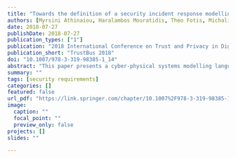 ```yaml
---
title: "Towards the definition of a security incident response modelling language"
authors: [Myrsini Athinaiou, Haralambos Mouratidis, Theo Fotis, Michalis Pavlidis, Emmanouil Panaousis]
date: 2018-07-27
publishDate: 2018-07-27
publication_types: ["1"]
publication: "2018 International Conference on Trust and Privacy in Digital Business"
publication_short: "TrustBus 2018"
doi: "10.1007/978-3-319-98385-1_14"
abstract: "This paper presents a cyber-physical systems modelling language for capturing and describing health-based critical infrastructures. Following this practice incident response plan developers are able to model and reason about security and recovery issues in medical cyber-physical systems from a security requirements engineering perspective. Our work builds upon concepts from the Secure Tropos methodology, where in this paper we introduce novel cyber-physical concepts, relationships and properties in order to carry out analysis of incident response plans based on security requirements. We illustrate our concepts through a case study of a radiological department’s medical cyber-physical systems that have been infected with the WannaCry ransomware. Finally, we discuss how our modelling language enriches security models with incident response concepts, guiding plan developers of health-based critical infrastructures in understanding cyber-physical systems vulnerabilities and support decision making at a tactical and a strategic level, through semi-automated secure recovery analysis."
summary: ""
tags: [security requirements]
categories: []
featured: false
url_pdf: "https://link.springer.com/chapter/10.1007%2F978-3-319-98385-1_14"
image:
  caption: ""
  focal_point: ""
  preview_only: false
projects: []
slides: ""

---
```


